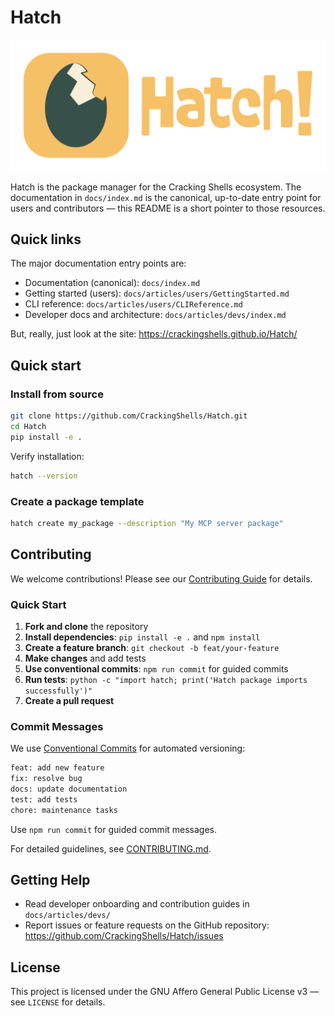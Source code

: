 # Hatch

![Hatch Logo](./docs/resources/images/Logo/hatch_wide_dark_bg_transparent.png)

Hatch is the package manager for the Cracking Shells ecosystem. The documentation in `docs/index.md` is the canonical, up-to-date entry point for users and contributors — this README is a short pointer to those resources.

## Quick links

The major documentation entry points are:

- Documentation (canonical): `docs/index.md`
- Getting started (users): `docs/articles/users/GettingStarted.md`
- CLI reference: `docs/articles/users/CLIReference.md`
- Developer docs and architecture: `docs/articles/devs/index.md`

But, really, just look at the site: <https://crackingshells.github.io/Hatch/>

## Quick start

### Install from source

```bash
git clone https://github.com/CrackingShells/Hatch.git
cd Hatch
pip install -e .
```

Verify installation:

```bash
hatch --version
```

### Create a package template

```bash
hatch create my_package --description "My MCP server package"
```

## Contributing

We welcome contributions! Please see our [Contributing Guide](./CONTRIBUTING.md) for details.

### Quick Start

1. **Fork and clone** the repository
2. **Install dependencies**: `pip install -e .` and `npm install`
3. **Create a feature branch**: `git checkout -b feat/your-feature`
4. **Make changes** and add tests
5. **Use conventional commits**: `npm run commit` for guided commits
6. **Run tests**: `python -c "import hatch; print('Hatch package imports successfully')"`
7. **Create a pull request**

### Commit Messages

We use [Conventional Commits](https://www.conventionalcommits.org/) for automated versioning:

```bash
feat: add new feature
fix: resolve bug
docs: update documentation
test: add tests
chore: maintenance tasks
```

Use `npm run commit` for guided commit messages.

For detailed guidelines, see [CONTRIBUTING.md](./CONTRIBUTING.md).

## Getting Help

- Read developer onboarding and contribution guides in `docs/articles/devs/`
- Report issues or feature requests on the GitHub repository: <https://github.com/CrackingShells/Hatch/issues>

## License

This project is licensed under the GNU Affero General Public License v3 — see `LICENSE` for details.
